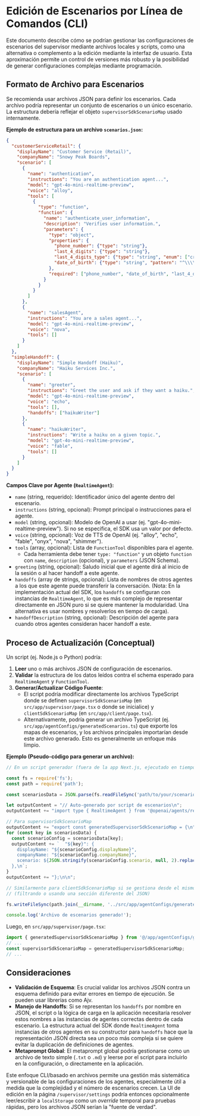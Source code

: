 # Edición de Escenarios por Línea de Comandos (CLI)

Este documento describe cómo se podrían gestionar las configuraciones de escenarios del supervisor mediante archivos locales y scripts, como una alternativa o complemento a la edición mediante la interfaz de usuario. Esta aproximación permite un control de versiones más robusto y la posibilidad de generar configuraciones complejas mediante programación.

## Formato de Archivo para Escenarios

Se recomienda usar archivos JSON para definir los escenarios. Cada archivo podría representar un conjunto de escenarios o un único escenario. La estructura debería reflejar el objeto `supervisorSdkScenarioMap` usado internamente.

**Ejemplo de estructura para un archivo `scenarios.json`:**

```json
{
  "customerServiceRetail": {
    "displayName": "Customer Service (Retail)",
    "companyName": "Snowy Peak Boards",
    "scenario": [
      {
        "name": "authentication",
        "instructions": "You are an authentication agent...",
        "model": "gpt-4o-mini-realtime-preview",
        "voice": "alloy",
        "tools": [
          {
            "type": "function",
            "function": {
              "name": "authenticate_user_information",
              "description": "Verifies user information.",
              "parameters": {
                "type": "object",
                "properties": {
                  "phone_number": {"type": "string"},
                  "last_4_digits": {"type": "string"},
                  "last_4_digits_type": {"type": "string", "enum": ["credit_card", "ssn"]},
                  "date_of_birth": {"type": "string", "pattern": "^\\\\d{4}-\\\\d{2}-\\\\d{2}$"}
                },
                "required": ["phone_number", "date_of_birth", "last_4_digits", "last_4_digits_type"]
              }
            }
          }
        ]
      },
      {
        "name": "salesAgent",
        "instructions": "You are a sales agent...",
        "model": "gpt-4o-mini-realtime-preview",
        "voice": "nova",
        "tools": []
      }
    ]
  },
  "simpleHandoff": {
    "displayName": "Simple Handoff (Haiku)",
    "companyName": "Haiku Services Inc.",
    "scenario": [
      {
        "name": "greeter",
        "instructions": "Greet the user and ask if they want a haiku.",
        "model": "gpt-4o-mini-realtime-preview",
        "voice": "echo",
        "tools": [],
        "handoffs": ["haikuWriter"]
      },
      {
        "name": "haikuWriter",
        "instructions": "Write a haiku on a given topic.",
        "model": "gpt-4o-mini-realtime-preview",
        "voice": "fable",
        "tools": []
      }
    ]
  }
}
```

**Campos Clave por Agente (`RealtimeAgent`):**

*   `name` (string, requerido): Identificador único del agente dentro del escenario.
*   `instructions` (string, opcional): Prompt principal o instrucciones para el agente.
*   `model` (string, opcional): Modelo de OpenAI a usar (ej. "gpt-4o-mini-realtime-preview"). Si no se especifica, el SDK usa un valor por defecto.
*   `voice` (string, opcional): Voz de TTS de OpenAI (ej. "alloy", "echo", "fable", "onyx", "nova", "shimmer").
*   `tools` (array, opcional): Lista de `FunctionTool` disponibles para el agente.
    *   Cada herramienta debe tener `type: "function"` y un objeto `function` con `name`, `description` (opcional), y `parameters` (JSON Schema).
*   `greeting` (string, opcional): Saludo inicial que el agente dirá al inicio de la sesión o al hacer handoff a este agente.
*   `handoffs` (array de strings, opcional): Lista de nombres de otros agentes a los que este agente puede transferir la conversación. (Nota: En la implementación actual del SDK, los `handoffs` se configuran con instancias de `RealtimeAgent`, lo que es más complejo de representar directamente en JSON puro si se quiere mantener la modularidad. Una alternativa es usar nombres y resolverlos en tiempo de carga).
*   `handoffDescription` (string, opcional): Descripción del agente para cuando otros agentes consideran hacer handoff a este.

## Proceso de Actualización (Conceptual)

Un script (ej. Node.js o Python) podría:

1.  **Leer** uno o más archivos JSON de configuración de escenarios.
2.  **Validar** la estructura de los datos leídos contra el schema esperado para `RealtimeAgent` y `FunctionTool`.
3.  **Generar/Actualizar Código Fuente**:
    *   El script podría modificar directamente los archivos TypeScript donde se definen `supervisorSdkScenarioMap` (en `src/app/supervisor/page.tsx` o donde se inicialice) y `clientSdkScenarioMap` (en `src/app/client/page.tsx`).
    *   Alternativamente, podría generar un archivo TypeScript (ej. `src/app/agentConfigs/generatedScenarios.ts`) que exporte los mapas de escenarios, y los archivos principales importarían desde este archivo generado. Esto es generalmente un enfoque más limpio.

**Ejemplo (Pseudo-código para generar un archivo):**

```typescript
// En un script generador (fuera de la app Next.js, ejecutado en tiempo de desarrollo)

const fs = require('fs');
const path = require('path');

const scenariosData = JSON.parse(fs.readFileSync('path/to/your/scenarios.json', 'utf-8'));

let outputContent = "// Auto-generado por script de escenarios\n";
outputContent += "import type { RealtimeAgent } from '@openai/agents/realtime';\n\n";

// Para supervisorSdkScenarioMap
outputContent += "export const generatedSupervisorSdkScenarioMap = {\n";
for (const key in scenariosData) {
  const scenarioConfig = scenariosData[key];
  outputContent += `  "${key}": {
    displayName: "${scenarioConfig.displayName}",
    companyName: "${scenarioConfig.companyName}",
    scenario: ${JSON.stringify(scenarioConfig.scenario, null, 2).replace(/\n/g, '\n    ')},
  },\n`;
}
outputContent += "};\n\n";

// Similarmente para clientSdkScenarioMap si se gestiona desde el mismo JSON
// (filtrando o usando una sección diferente del JSON)

fs.writeFileSync(path.join(__dirname, '../src/app/agentConfigs/generatedScenarios.ts'), outputContent);

console.log('Archivo de escenarios generado!');
```

Luego, en `src/app/supervisor/page.tsx`:
```typescript
import { generatedSupervisorSdkScenarioMap } from '@/app/agentConfigs/generatedScenarios';
// ...
const supervisorSdkScenarioMap = generatedSupervisorSdkScenarioMap;
// ...
```

## Consideraciones

*   **Validación de Esquema**: Es crucial validar los archivos JSON contra un esquema definido para evitar errores en tiempo de ejecución. Se pueden usar librerías como Ajv.
*   **Manejo de Handoffs**: Si se representan los `handoffs` por nombre en JSON, el script o la lógica de carga en la aplicación necesitaría resolver estos nombres a las instancias de agentes correctas dentro de cada escenario. La estructura actual del SDK donde `RealtimeAgent` toma instancias de otros agentes en su constructor para `handoffs` hace que la representación JSON directa sea un poco más compleja si se quiere evitar la duplicación de definiciones de agentes.
*   **Metaprompt Global**: El metaprompt global podría gestionarse como un archivo de texto simple (`.txt` o `.md`) y leerse por el script para incluirlo en la configuración, o directamente en la aplicación.

Este enfoque CLI/basado en archivos permite una gestión más sistemática y versionable de las configuraciones de los agentes, especialmente útil a medida que la complejidad y el número de escenarios crecen.
La UI de edición en la página `/supervisor/settings` podría entonces opcionalmente leer/escribir a `localStorage` como un _override_ temporal para pruebas rápidas, pero los archivos JSON serían la "fuente de verdad".
